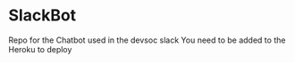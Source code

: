 # SlackBot
Repo for the Chatbot used in the devsoc slack
You need to be added to the Heroku to deploy
